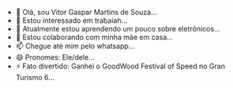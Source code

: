 - 👋 Olá, sou Vitor Gaspar Martins de Souza...
- 👀 Estou interessado em trabaiah...
- 🌱 Atualmente estou aprendendo um pouco sobre eletrônicos...
- 💞️ Estou colaborando com minha mãe em casa...
- 📫 Chegue até mim pelo whatsapp...
- 😄 Pronomes: Ele/dele...
- ⚡ Fato divertido: Ganhei o GoodWood Festival of Speed no Gran Turismo 6...

<!---
VitorGasparMartinsdeSouza/VitorGasparMartinsdeSouza is a ✨ special ✨ repository because its `README.md` (this file) appears on your GitHub profile.
You can click the Preview link to take a look at your changes.
--->
